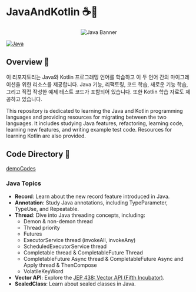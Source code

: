 # JavaAndKotlin ☕️🚀

<p align="center"> <img src="https://user-images.githubusercontent.com/61622657/222023854-a45badab-1773-4a7d-8c68-8032d2100624.png" alt="Java Banner"> </p>

[![Java](https://img.shields.io/badge/java-%23ED8B00.svg?style=for-the-badge&logo=java&logoColor=white)](https://www.java.com/) 
## Overview 🌟

이 리포지토리는 Java와 Kotlin 프로그래밍 언어를 학습하고 이 두 언어 간의 마이그레이션을 위한 리소스를 제공합니다. Java 기능, 리팩토링, 코드 학습, 새로운 기능 학습, 그리고 직접 작성한 예제 테스트 코드가 포함되어 있습니다. 또한 Kotlin 학습 자료도 제공하고 있습니다.

This repository is dedicated to learning the Java and Kotlin programming languages and providing resources for migrating between the two languages. It includes studying Java features, refactoring, learning code, learning new features, and writing example test code. Resources for learning Kotlin are also provided.

## Code Directory 📁

[demoCodes](https://github.com/christopher3810/JavaAndKotlin/tree/master/Java_Feature_Test/demo/src/main/java/com/javafeature/demo)

### Java Topics

-   **Record**: Learn about the new record feature introduced in Java.
-   **Annotation**: Study Java annotations, including TypeParameter, TypeUse, and Repeatable.
-   **Thread**: Dive into Java threading concepts, including:
    -   Demon & non-demon thread
    -   Thread priority
    -   Futures
    -   ExecutorService thread (invokeAll, invokeAny)
    -   ScheduledExecutorService thread
    -   Completable thread & CompletableFuture Thread
    -   CompletableFuture Async thread & CompletableFuture Async and Apply thread & ThenCompose
    -   VolatileKeyWord
-   **Vector API**: Explore the [JEP 438: Vector API (Fifth Incubator)](https://openjdk.org/jeps/438).
-   **SealedClass**: Learn about sealed classes in Java.
